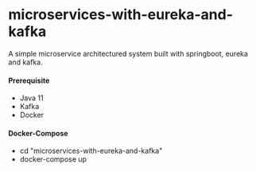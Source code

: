 # microservices-with-eureka-and-kafka
A simple microservice architectured system built with springboot, eureka and kafka.

#### Prerequisite
- Java 11
- Kafka
- Docker

#### Docker-Compose
- cd "microservices-with-eureka-and-kafka"
- docker-compose up
